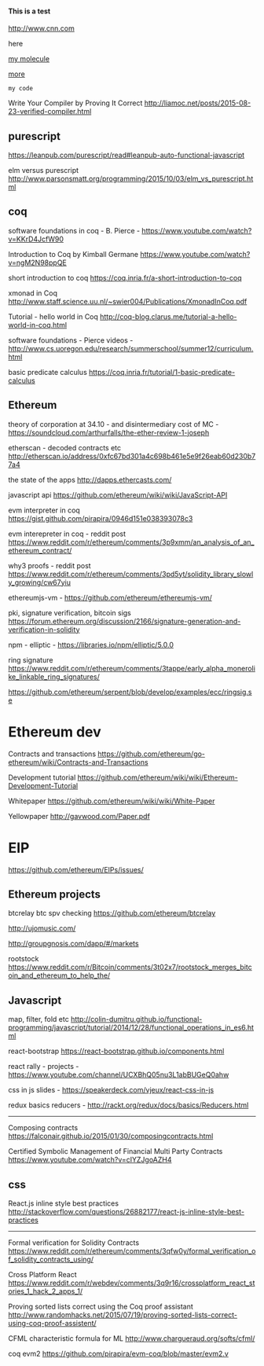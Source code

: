 
#### This is a test

http://www.cnn.com

here

[my molecule](hhh.md)

[more](more.md)


```
my code
```

Write Your Compiler by Proving It Correct
http://liamoc.net/posts/2015-08-23-verified-compiler.html

## purescript

https://leanpub.com/purescript/read#leanpub-auto-functional-javascript

elm versus purescript http://www.parsonsmatt.org/programming/2015/10/03/elm_vs_purescript.html

## coq

software foundations in coq - B. Pierce - https://www.youtube.com/watch?v=KKrD4JcfW90

Introduction to Coq by Kimball Germane  https://www.youtube.com/watch?v=ngM2N98ppQE

short introduction to coq https://coq.inria.fr/a-short-introduction-to-coq

xmonad in Coq http://www.staff.science.uu.nl/~swier004/Publications/XmonadInCoq.pdf

Tutorial - hello world in Coq http://coq-blog.clarus.me/tutorial-a-hello-world-in-coq.html

software foundations - Pierce videos - 
http://www.cs.uoregon.edu/research/summerschool/summer12/curriculum.html

basic predicate calculus https://coq.inria.fr/tutorial/1-basic-predicate-calculus


## Ethereum

theory of corporation at 34.10 - and disintermediary cost of MC  - https://soundcloud.com/arthurfalls/the-ether-review-1-joseph

etherscan - decoded contracts etc http://etherscan.io/address/0xfc67bd301a4c698b461e5e9f26eab60d230b77a4

the state of the apps http://dapps.ethercasts.com/

javascript api https://github.com/ethereum/wiki/wiki/JavaScript-API

evm interpreter in coq https://gist.github.com/pirapira/0946d151e038393078c3

evm interepreter in coq - reddit post https://www.reddit.com/r/ethereum/comments/3p9xmm/an_analysis_of_an_ethereum_contract/

why3 proofs - reddit post https://www.reddit.com/r/ethereum/comments/3pd5yt/solidity_library_slowly_growing/cw67yiu

ethereumjs-vm - https://github.com/ethereum/ethereumjs-vm/

pki, signature verification, bitcoin sigs https://forum.ethereum.org/discussion/2166/signature-generation-and-verification-in-solidity

npm - elliptic - https://libraries.io/npm/elliptic/5.0.0

ring signature
https://www.reddit.com/r/ethereum/comments/3tappe/early_alpha_monerolike_linkable_ring_signatures/

https://github.com/ethereum/serpent/blob/develop/examples/ecc/ringsig.se


# Ethereum dev


Contracts and transactions https://github.com/ethereum/go-ethereum/wiki/Contracts-and-Transactions

Development tutorial https://github.com/ethereum/wiki/wiki/Ethereum-Development-Tutorial

Whitepaper https://github.com/ethereum/wiki/wiki/White-Paper

Yellowpaper http://gavwood.com/Paper.pdf

# EIP

https://github.com/ethereum/EIPs/issues/


## Ethereum projects


btcrelay  btc spv checking https://github.com/ethereum/btcrelay

http://ujomusic.com/

http://groupgnosis.com/dapp/#/markets

rootstock https://www.reddit.com/r/Bitcoin/comments/3t02x7/rootstock_merges_bitcoin_and_ethereum_to_help_the/

## Javascript

map, filter, fold etc http://colin-dumitru.github.io/functional-programming/javascript/tutorial/2014/12/28/functional_operations_in_es6.html

react-bootstrap https://react-bootstrap.github.io/components.html

react rally - projects - https://www.youtube.com/channel/UCXBhQ05nu3L1abBUGeQ0ahw

css in js slides - https://speakerdeck.com/vjeux/react-css-in-js

redux basics reducers - http://rackt.org/redux/docs/basics/Reducers.html

---

Composing contracts https://falconair.github.io/2015/01/30/composingcontracts.html


Certified Symbolic Management of Financial Multi Party Contracts https://www.youtube.com/watch?v=cIYZJgoAZH4

## css 

React.js inline style best practices http://stackoverflow.com/questions/26882177/react-js-inline-style-best-practices

---

Formal verification for Solidity Contracts https://www.reddit.com/r/ethereum/comments/3qfw0y/formal_verification_of_solidity_contracts_using/

Cross Platform React https://www.reddit.com/r/webdev/comments/3q9r16/crossplatform_react_stories_1_hack_2_apps_1/

Proving sorted lists correct using the Coq proof assistant
http://www.randomhacks.net/2015/07/19/proving-sorted-lists-correct-using-coq-proof-assistent/

CFML characteristic formula for ML
http://www.chargueraud.org/softs/cfml/

coq evm2 https://github.com/pirapira/evm-coq/blob/master/evm2.v



